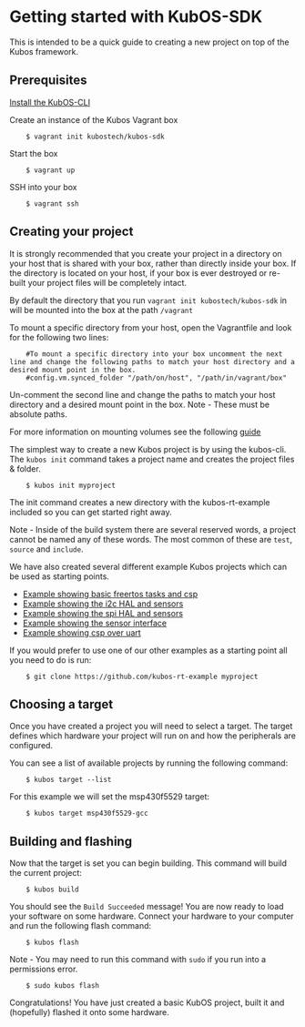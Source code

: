 # Getting started with KubOS-SDK

This is intended to be a quick guide to creating a new project on top of the Kubos framework.

## Prerequisites

[Install the KubOS-CLI](docs/cli-installing.md)

Create an instance of the Kubos Vagrant box

        $ vagrant init kubostech/kubos-sdk

Start the box

        $ vagrant up

SSH into your box

        $ vagrant ssh

## Creating your project

It is strongly recommended that you create your project in a directory on your host that is shared with your box, rather than directly inside your box. If the
directory is located on your host, if your box is ever destroyed or re-built your project files will be completely intact.

By default the directory that you run `vagrant init kubostech/kubos-sdk` in will be mounted into the box at the path `/vagrant`

To mount a specific directory from your host, open the Vagrantfile and look for the following two lines:

        #To mount a specific directory into your box uncomment the next line and change the following paths to match your host directory and a desired mount point in the box.
        #config.vm.synced_folder "/path/on/host", "/path/in/vagrant/box"

Un-comment the second line and change the paths to match your host directory and a desired mount point in the box. Note - These must be absolute paths.

For more information on mounting volumes see the following [guide](https://www.vagrantup.com/docs/synced-folders/basic_usage.html)

The simplest way to create a new Kubos project is by using the kubos-cli. The `kubos init` command takes a project name and creates the project files & folder.

        $ kubos init myproject

The init command creates a new directory with the kubos-rt-example included so you can get started right away.

Note - Inside of the build system there are several reserved words, a project cannot be named any of these words. The most common of these are `test`, `source` and `include`.

We have also created several different example Kubos projects which can be used as starting points.

 - [Example showing basic freertos tasks and csp](https://github.com/kubostech/kubos-rt-example)
 - [Example showing the i2c HAL and sensors](https://github.com/kubostech/kubos-i2c-example)
 - [Example showing the spi HAL and sensors](https://github.com/kubostech/kubos-spi-example)
 - [Example showing the sensor interface](https://github.com/kubostech/kubos-sensor-example)
 - [Example showing csp over uart](https://github.com/kubostech/kubos-csp-example)

If you would prefer to use one of our other examples as a starting point all you need to do is run:

        $ git clone https://github.com/kubos-rt-example myproject

## Choosing a target

Once you have created a project you will need to select a target. The target defines which hardware your project will run on and how the peripherals are configured.

You can see a list of available projects by running the following command:

        $ kubos target --list

For this example we will set the msp430f5529 target:

        $ kubos target msp430f5529-gcc

## Building and flashing

Now that the target is set you can begin building. This command will build the current project:

        $ kubos build

You should see the `Build Succeeded` message! You are now ready to load your software on some hardware. Connect your hardware to your computer and run the following flash command:

        $ kubos flash

Note - You may need to run this command with `sudo` if you run into a permissions error.

        $ sudo kubos flash

Congratulations! You have just created a basic KubOS project, built it and (hopefully) flashed it onto some hardware.
